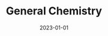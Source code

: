 ---
title: "General Chemistry"
collection: teaching
type: "Class Tutor"
permalink: /teaching/2023-chemistry
venue: "Bard College at Simon's Rock"
date: 2023-01-01
#ocation: "City, Country"
---